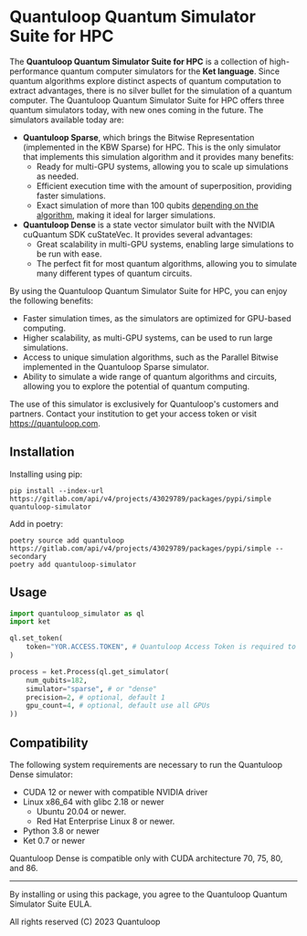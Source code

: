 # Quantuloop Quantum Simulator Suite for HPC

The **Quantuloop Quantum Simulator Suite for HPC** is a collection of high-performance quantum computer simulators for the **Ket language**. Since quantum algorithms explore distinct aspects of quantum computation to extract advantages, there is no silver bullet for the simulation of a quantum computer. The Quantuloop Quantum Simulator Suite for HPC offers three quantum simulators today, with new ones coming in the future. The simulators available today are:

* **Quantuloop Sparse**, which brings the Bitwise Representation (implemented in the KBW Sparse) for HPC. This is the only simulator that implements this simulation algorithm and it provides many benefits:
  * Ready for multi-GPU systems, allowing you to scale up simulations as needed.
  * Efficient execution time with the amount of superposition, providing faster simulations.
  * Exact simulation of more than 100 qubits [depending on the algorithm](https://repositorio.ufsc.br/handle/123456789/231060), making it ideal for larger simulations.
* **Quantuloop Dense** is a state vector simulator built with the NVIDIA cuQuantum SDK cuStateVec. It provides several advantages:
  * Great scalability in multi-GPU systems, enabling large simulations to be run with ease.
  * The perfect fit for most quantum algorithms, allowing you to simulate many different types of quantum circuits.

By using the Quantuloop Quantum Simulator Suite for HPC, you can enjoy the following benefits:

* Faster simulation times, as the simulators are optimized for GPU-based computing.
* Higher scalability, as multi-GPU systems, can be used to run large simulations.
* Access to unique simulation algorithms, such as the Parallel Bitwise implemented in the Quantuloop Sparse simulator.
* Ability to simulate a wide range of quantum algorithms and circuits, allowing you to explore the potential of quantum computing.

The use of this simulator is exclusively for Quantuloop's customers and partners. Contact your institution to get your access token or visit <https://quantuloop.com>.

## Installation  

Installing using pip:

```shell
pip install --index-url https://gitlab.com/api/v4/projects/43029789/packages/pypi/simple quantuloop-simulator
```

Add in poetry:

```shell
poetry source add quantuloop https://gitlab.com/api/v4/projects/43029789/packages/pypi/simple --secondary
poetry add quantuloop-simulator
```

## Usage

```py
import quantuloop_simulator as ql
import ket

ql.set_token(
    token="YOR.ACCESS.TOKEN", # Quantuloop Access Token is required to use the simulators 
)

process = ket.Process(ql.get_simulator(
    num_qubits=182,
    simulator="sparse", # or "dense"
    precision=2, # optional, default 1
    gpu_count=4, # optional, default use all GPUs
))
```

## Compatibility

The following system requirements are necessary to run the Quantuloop Dense simulator:

* CUDA 12 or newer with compatible NVIDIA driver
* Linux x86_64 with glibc 2.18 or newer
  * Ubuntu 20.04 or newer.
  * Red Hat Enterprise Linux 8 or newer.
* Python 3.8 or newer
* Ket 0.7 or newer

Quantuloop Dense is compatible only with CUDA architecture 70, 75, 80, and 86.

----

By installing or using this package, you agree to the Quantuloop Quantum Simulator Suite EULA.

All rights reserved (C) 2023 Quantuloop
